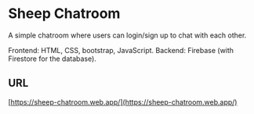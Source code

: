 # Sheep Chatroom

A simple chatroom where users can login/sign up to chat with each other.

Frontend: HTML, CSS, bootstrap, JavaScript.
Backend: Firebase (with Firestore for the database).

## URL

 [https://sheep-chatroom.web.app/](https://sheep-chatroom.web.app/) 





